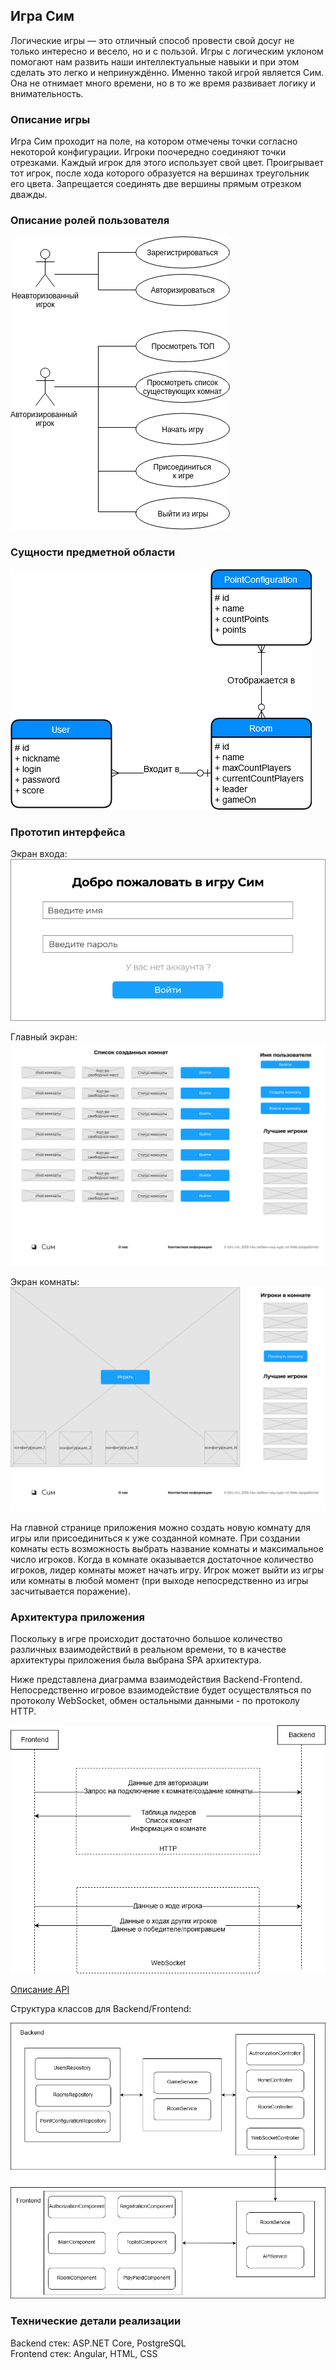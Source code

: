 ## Игра Сим
Логические игры — это отличный способ провести свой досуг не только интересно и весело, но и с пользой. Игры с логическим уклоном помогают нам развить наши интеллектуальные навыки и при этом сделать это легко и непринуждённо. Именно такой игрой является Сим. Она не отнимает много времени, но в то же время развивает логику и внимательность.

### Описание игры

Игра Сим проходит на поле, на котором отмечены точки согласно некоторой конфигурации. Игроки поочередно соединяют точки отрезками. Каждый игрок для этого использует свой цвет. Проигрывает тот игрок, после хода которого образуется на вершинах треугольник его цвета. Запрещается соединять две вершины прямым отрезком дважды.  

### Описание ролей пользователя

![use-case](img/use-case.png)  

### Сущности предметной области

![er](img/ER.png)  

### Прототип интерфейса  

Экран входа:  
![si](img/sign-in.png)  

Главный экран:  
![main](img/main.png)  

Экран комнаты:  
![room](img/room.png)  

На главной странице приложения можно создать новую комнату для игры или присоединиться к уже созданной комнате. При создании комнаты есть возможность выбрать название комнаты и максимальное число игроков. Когда в комнате оказывается достаточное количество игроков, лидер комнаты может начать игру. Игрок может выйти из игры или комнаты в любой момент (при выходе непосредственно из игры засчитывается поражение).

### Архитектура приложения

Поскольку в игре происходит достаточно большое количество различных взаимодействий в реальном времени, то в качестве архитектуры приложения была выбрана SPA архитектура.  

Ниже представлена диаграмма взаимодействия Backend-Frontend. Непосредственно игровое взаимодействие будет осуществляться по протоколу WebSocket, обмен остальными данными - по протоколу HTTP.

![back-front](img/back-front.png)  

[Описание API](https://app.swaggerhub.com/apis-docs/Wooda/Sim/1.0.0)

Структура классов для Backend/Frontend:  

![structure](img/structure.png)   

### Технические детали реализации

Backend стек: ASP.NET Core, PostgreSQL  
Frontend стек: Angular, HTML, CSS  
